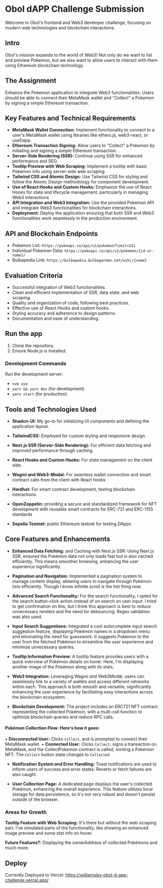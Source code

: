 # Obol dAPP Challenge Submission

Welcome to Obol's frontend and Web3 developer challenge, focusing on modern web technologies and blockchain interactions.

## Intro

Obol's mission expands to the world of Web3! Not only do we want to list and preview Pokemon, but we also want to allow users to interact with them using Ethereum blockchain technology.

## The Assignment

Enhance the Pokemon application to integrate Web3 functionalities. Users should be able to connect their MetaMask wallet and "Collect" a Pokemon by signing a simple Ethereum transaction.

## Key Features and Technical Requirements

- **MetaMask Wallet Connection:** Implement functionality to connect to a user's MetaMask wallet using libraries like ethers.js, web3-react, or useDapp.
- **Ethereum Transaction Signing:** Allow users to "Collect" a Pokemon by initiating and signing a simple Ethereum transaction.
- **Server-Side Rendering (SSR):** Continue using SSR for enhanced performance and SEO.
- **Tooltip Preview with Web Scraping:** Implement a tooltip with basic Pokemon info using server-side web scraping.
- **Tailwind CSS and Atomic Design:** Use Tailwind CSS for styling and follow the Atomic Design methodology for component development.
- **Use of React Hooks and Custom Hooks:** Emphasize the use of React Hooks for state and lifecycle management, particularly in managing Web3 interactions.
- **API Integration and Web3 Integration:** Use the provided Pokemon API and integrate Web3 functionalities for blockchain interactions.
- **Deployment:** Deploy the application ensuring that both SSR and Web3 functionalities work seamlessly in the production environment.

## API and Blockchain Endpoints

- Pokemon List: `https://pokeapi.co/api/v2/pokemon?limit=151`
- Individual Pokemon Data: `https://pokeapi.co/api/v2/pokemon/{id-or-name}/`
- Bulbapedia Link: `https://bulbapedia.bulbagarden.net/wiki/{name}`

## Evaluation Criteria

- Successful integration of Web3 functionalities.
- Clean and efficient implementation of SSR, data state, and web scraping.
- Quality and organization of code, following best practices.
- Effective use of React Hooks and custom hooks.
- Styling accuracy and adherence to design patterns.
- Documentation and ease of understanding.

## Run the app

1. Clone the repository.
2. Ensure Node.js is installed.

### Development Commands

Run the development server:

- `nvm use`
- `yarn && yarn dev` (for development)
- `yarn start` (for production)

## Tools and Technologies Used

- **Shadcn-UI:** My go-to for initializing UI components and defining the application layout.

- **TailwindCSS:** Employed for custom styling and responsive design.

- **Next.js SSR (Server-Side Rendering):** For efficient data fetching and improved performance through caching.

- **React Hooks and Custom Hooks:** For state management on the client side.

- **Wagmi and Web3-Modal:** For seamless wallet connection and smart contract calls from the client with React hooks .

- **Hardhat:** For smart contract development, testing blockchain interactions.

- **OpenZeppelin:** providing a secure and standardized framework for NFT development with reusable smart contracts for ERC-721 and ERC-1155 standards

- **Sepolia Testnet:** public Ethereum testnet for testing DApps

## Core Features and Enhancements

- **Enhanced Data Fetching:** and Caching with Next.js SSR: Using Next.js SSR, ensured the Pokémon data not only loads fast but is also cached efficiently. This means smoother browsing, enhancing the user experience significantly.

- **Pagination and Navigation:** Implemented a pagination system to manage content display, allowing users to navigate through Pokémon lists efficiently. Though I know infinite scroll is the hot thing now.

- **Advanced Search Functionality:** For the search functionality, I opted for the search button-click action instead of on search on user input. I tried to get confirmation on this, but I think this approach is best to reduce unnecessary renders and the need for debouncing. Regex validation was also used.

- **Input Search Suggestions:** Integrated a cool autocomplete input search suggestion feature, displaying Pokémon names in a dropdown menu and eliminating the need for guesswork. It suggests Pokémon to the user from the fetched Pokémon to streamline the user experience and minimize unnecessary queries.

- **Tooltip Information Preview:** A tooltip feature provides users with a quick overview of Pokémon details on hover. Here, I'm displaying another image of the Pokémon along with its stats.

- **Web3 Integration:** Leveraging Wagmi and Web3Modal, users can seamlessly link to a variety of wallets and access different networks within each. This approach is both smooth and versatile, significantly enhancing the user experience by facilitating easy interactions across the blockchain ecosystem.

- **Blockchain Development:** The project includes an ERC721 NFT contract representing the collected Pokémon, with a multi-call function to optimize blockchain queries and reduce RPC calls.

#### Pokémon Collection Flow: Here's how it goes:

• **Disconnected User:** Clicks `Collect`, and is prompted to connect their MetaMask wallet.
• **Connected User:** Clicks `Collect`, signs a transaction on MetaMask, and the CollectPokemon contract is called, minting a Pokémon NFT. The `Collect` button state changes to `Collected`

- **Notification System and Error Handling:** Toast notifications are used to inform users of success and error states. Reverts or fetch failures are also caught.

- **User Collection Page:** A dedicated page displays the user's collected Pokémon, enhancing the overall experience. This feature utilizes local storage for data persistence, so it's not very robust and doesn't persist outside of the browser.

### Areas for Growth

**Tooltip Feature with Web Scraping:** It's there but without the web scraping part. I've simulated parts of the functionality, like showing an enhanced image preview and some stat info on hover.

**Future Features?:** Displaying the ownerAddress of collected Pokémons and much more.

## Deploy

Currently Deployed to Vercel: https://williamslsy-obol-d-app-challenge.vercel.app/
